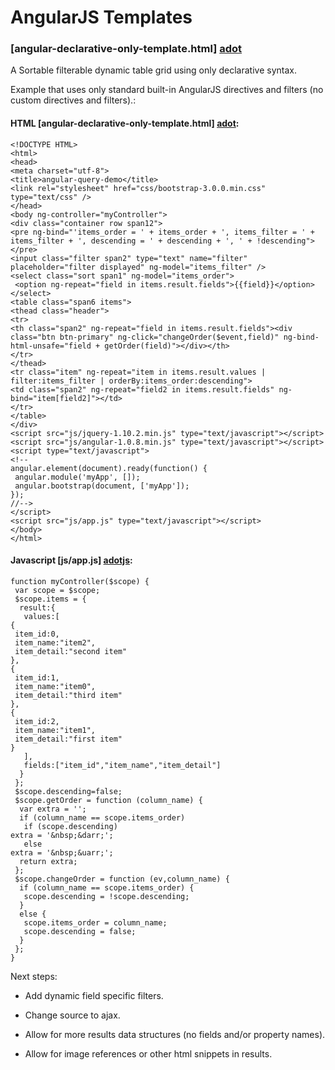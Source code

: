 # AngularJS Templates #

### [angular-declarative-only-template.html] [adot] ###

A Sortable filterable dynamic table grid using only declarative syntax.

Example that uses only standard built-in AngularJS directives and filters (no custom directives and filters).:

#### HTML [angular-declarative-only-template.html] [adot]: ####

    <!DOCTYPE HTML>
    <html>
    <head>
    <meta charset="utf-8">
    <title>angular-query-demo</title>
    <link rel="stylesheet" href="css/bootstrap-3.0.0.min.css" type="text/css" />
    </head>
    <body ng-controller="myController">
    <div class="container row span12">
    <pre ng-bind="'items_order = ' + items_order + ', items_filter = ' + items_filter + ', descending = ' + descending + ', ' + !descending"></pre>
    <input class="filter span2" type="text" name="filter" placeholder="filter displayed" ng-model="items_filter" />
    <select class="sort span1" ng-model="items_order">
     <option ng-repeat="field in items.result.fields">{{field}}</option>
    </select>
    <table class="span6 items">
    <thead class="header">
    <tr>
    <th class="span2" ng-repeat="field in items.result.fields"><div class="btn btn-primary" ng-click="changeOrder($event,field)" ng-bind-html-unsafe="field + getOrder(field)"></div></th>
    </tr>
    </thead>
    <tr class="item" ng-repeat="item in items.result.values | filter:items_filter | orderBy:items_order:descending">
    <td class="span2" ng-repeat="field2 in items.result.fields" ng-bind="item[field2]"></td>
    </tr>
    </table>
    </div>
    <script src="js/jquery-1.10.2.min.js" type="text/javascript"></script>
    <script src="js/angular-1.0.8.min.js" type="text/javascript"></script>
    <script type="text/javascript">
    <!--
    angular.element(document).ready(function() {
     angular.module('myApp', []);
     angular.bootstrap(document, ['myApp']);
    });
    //-->
    </script>
    <script src="js/app.js" type="text/javascript"></script>
    </body>
    </html>

#### Javascript [js/app.js] [adotjs]: ####

    function myController($scope) {
     var scope = $scope;
     $scope.items = {
      result:{
       values:[
	{
	 item_id:0,
	 item_name:"item2",
	 item_detail:"second item"
	},
	{
	 item_id:1,
	 item_name:"item0",
	 item_detail:"third item"
	},
	{
	 item_id:2,
	 item_name:"item1",
	 item_detail:"first item"
	}
       ],
       fields:["item_id","item_name","item_detail"]
      }
     };
     $scope.descending=false;
     $scope.getOrder = function (column_name) {
      var extra = '';
      if (column_name == scope.items_order)
       if (scope.descending)
	extra = '&nbsp;&darr;';
       else
	extra = '&nbsp;&uarr;';
      return extra;
     };
     $scope.changeOrder = function (ev,column_name) {
      if (column_name == scope.items_order) {
       scope.descending = !scope.descending;
      }
      else {
       scope.items_order = column_name;
       scope.descending = false;
      }
     };
    }


Next steps:

*   Add dynamic field specific filters.

*   Change source to ajax.

*   Allow for more results data structures (no fields and/or property names).

*   Allow for image references or other html snippets in results.

[adot]:angular-declarative-only-template.html "Sortable and filterable dynamic grid using only declarative syntax"
[adotjs]:js/app.js "Support functions executed in scope and init of data sources and state variables in scope"

